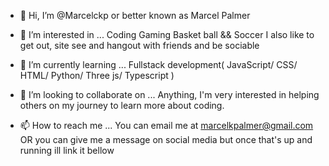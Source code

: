 - 👋 Hi, I’m @Marcelckp
     or better known as Marcel Palmer

- 👀 I’m interested in ...
     Coding 
     Gaming 
     Basket ball && Soccer
     I also like to get out, site see and hangout with friends and be sociable 

- 🌱 I’m currently learning ...
     Fullstack development( JavaScript/ CSS/ HTML/ Python/ Three js/ Typescript )
     
- 💞️ I’m looking to collaborate on ...
     Anything, I'm very interested in helping others on my journey to learn more about coding.
     
- 📫 How to reach me ...
     You can email me at marcelkpalmer@gmail.com 
     OR
     you can give me a message on social media but once that's up and running ill link it bellow
     
<!---
Marcelckp/Marcelckp is a ✨ special ✨ repository because its `README.md` (this file) appears on your GitHub profile.
You can click the Preview link to take a look at your changes.
--->
